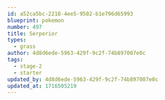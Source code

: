 ```yaml
---
id: a52ca5bc-2218-4ee5-9502-b1e796d65993
blueprint: pokemon
number: 497
title: Serperior
types:
  - grass
author: 4d8d6ede-5963-429f-9c2f-74b897007e0c
tags:
  - stage-2
  - starter
updated_by: 4d8d6ede-5963-429f-9c2f-74b897007e0c
updated_at: 1716505219
---
```

